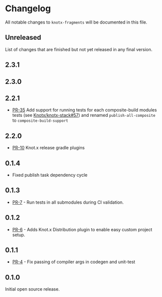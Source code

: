# Changelog
All notable changes to `knotx-fragments` will be documented in this file.

## Unreleased
List of changes that are finished but not yet released in any final version.
                
## 2.3.1
                
## 2.3.0
                
## 2.2.1
- [PR-35](https://github.com/Knotx/knotx-gradle-plugins/pull/35) Add support for running tests for each composite-build modules tests (see  [Knotx/knotx-stack#57](https://github.com/Knotx/knotx-stack/issues/57)) and renamed `publish-all-composite` to `composite-build-support`
                
## 2.2.0
- [PR-10](https://github.com/Knotx/knotx-gradle-plugins/pull/10) Knot.x release gradle plugins

## 0.1.4
- Fixed publish task dependency cycle

## 0.1.3
- [PR-7](https://github.com/Knotx/knotx-gradle-plugins/pull/7) - Run tests in all submodules during CI validation.

## 0.1.2
- [PR-6](https://github.com/Knotx/knotx-gradle-plugins/pull/6) - Adds Knot.x Distribution plugin to enable easy custom project setup.

## 0.1.1
- [PR-4](https://github.com/Knotx/knotx-gradle-plugins/pull/4) - Fix passing of compiler args in codegen and unit-test

## 0.1.0
Initial open source release.
